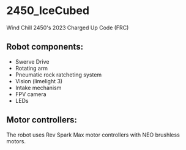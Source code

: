 # 2450_IceCubed
 Wind Chill 2450's 2023 Charged Up Code (FRC)

## Robot components:
* Swerve Drive
* Rotating arm
* Pneumatic rock ratcheting system
* Vision (limelight  3)
* Intake mechanism
* FPV camera
* LEDs

## Motor controllers:
 The robot uses Rev Spark Max motor controllers with NEO brushless motors. 


